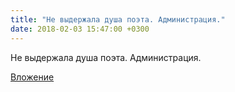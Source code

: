 ```yaml
---
title: "Не выдержала душа поэта. Администрация."
date: 2018-02-03 15:47:00 +0300
---
```


Не выдержала душа поэта. Администрация.

[Вложение](https://vk.com/photo41076938_456242788)
